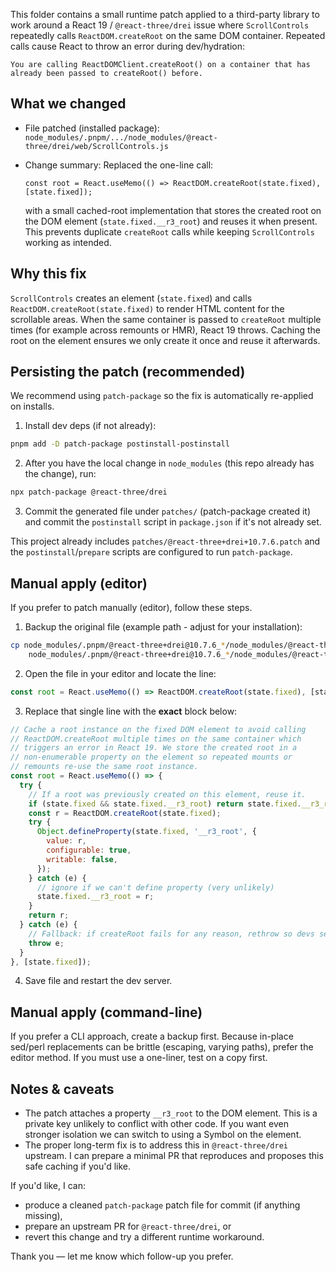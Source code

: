 This folder contains a small runtime patch applied to a third-party library to
work around a React 19 / `@react-three/drei` issue where `ScrollControls`
repeatedly calls `ReactDOM.createRoot` on the same DOM container. Repeated
calls cause React to throw an error during dev/hydration:

    You are calling ReactDOMClient.createRoot() on a container that has already been passed to createRoot() before.

## What we changed

- File patched (installed package):
  `node_modules/.pnpm/.../node_modules/@react-three/drei/web/ScrollControls.js`

- Change summary: Replaced the one-line call:

      const root = React.useMemo(() => ReactDOM.createRoot(state.fixed), [state.fixed]);

  with a small cached-root implementation that stores the created root on the
  DOM element (`state.fixed.__r3_root`) and reuses it when present. This
  prevents duplicate `createRoot` calls while keeping `ScrollControls` working
  as intended.

## Why this fix

`ScrollControls` creates an element (`state.fixed`) and calls
`ReactDOM.createRoot(state.fixed)` to render HTML content for the scrollable
areas. When the same container is passed to `createRoot` multiple times (for
example across remounts or HMR), React 19 throws. Caching the root on the
element ensures we only create it once and reuse it afterwards.

## Persisting the patch (recommended)

We recommend using `patch-package` so the fix is automatically re-applied on
installs.

1. Install dev deps (if not already):

```bash
pnpm add -D patch-package postinstall-postinstall
```

2. After you have the local change in `node_modules` (this repo already has
   the change), run:

```bash
npx patch-package @react-three/drei
```

3. Commit the generated file under `patches/` (patch-package created it) and
   commit the `postinstall` script in `package.json` if it's not already set.

This project already includes `patches/@react-three+drei+10.7.6.patch` and
the `postinstall`/`prepare` scripts are configured to run `patch-package`.

## Manual apply (editor)

If you prefer to patch manually (editor), follow these steps.

1. Backup the original file (example path - adjust for your installation):

```bash
cp node_modules/.pnpm/@react-three+drei@10.7.6_*/node_modules/@react-three/drei/web/ScrollControls.js \
	node_modules/.pnpm/@react-three+drei@10.7.6_*/node_modules/@react-three/drei/web/ScrollControls.js.bak
```

2. Open the file in your editor and locate the line:

```js
const root = React.useMemo(() => ReactDOM.createRoot(state.fixed), [state.fixed]);
```

3. Replace that single line with the **exact** block below:

```js
// Cache a root instance on the fixed DOM element to avoid calling
// ReactDOM.createRoot multiple times on the same container which
// triggers an error in React 19. We store the created root in a
// non-enumerable property on the element so repeated mounts or
// remounts re-use the same root instance.
const root = React.useMemo(() => {
  try {
    // If a root was previously created on this element, reuse it.
    if (state.fixed && state.fixed.__r3_root) return state.fixed.__r3_root;
    const r = ReactDOM.createRoot(state.fixed);
    try {
      Object.defineProperty(state.fixed, '__r3_root', {
        value: r,
        configurable: true,
        writable: false,
      });
    } catch (e) {
      // ignore if we can't define property (very unlikely)
      state.fixed.__r3_root = r;
    }
    return r;
  } catch (e) {
    // Fallback: if createRoot fails for any reason, rethrow so devs see it.
    throw e;
  }
}, [state.fixed]);
```

4. Save file and restart the dev server.

## Manual apply (command-line)

If you prefer a CLI approach, create a backup first. Because in-place sed/perl
replacements can be brittle (escaping, varying paths), prefer the editor
method. If you must use a one-liner, test on a copy first.

## Notes & caveats

- The patch attaches a property `__r3_root` to the DOM element. This is a
  private key unlikely to conflict with other code. If you want even stronger
  isolation we can switch to using a Symbol on the element.
- The proper long-term fix is to address this in `@react-three/drei` upstream.
  I can prepare a minimal PR that reproduces and proposes this safe caching if
  you'd like.

If you'd like, I can:

- produce a cleaned `patch-package` patch file for commit (if anything missing),
- prepare an upstream PR for `@react-three/drei`, or
- revert this change and try a different runtime workaround.

Thank you — let me know which follow-up you prefer.
